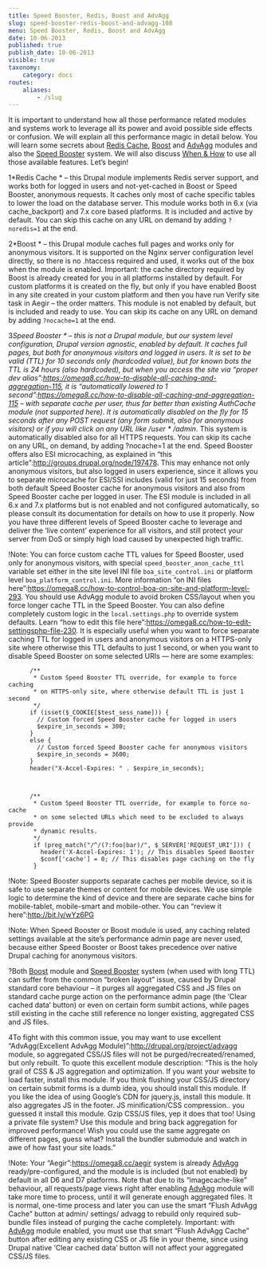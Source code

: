 ```yaml
---
title: Speed Booster, Redis, Boost and AdvAgg
slug: speed-booster-redis-boost-and-advagg-108
menu: Speed Booster, Redis, Boost and AdvAgg
date: 10-06-2013
published: true
publish_date: 10-06-2013
visible: true
taxonomy:
    category: docs
routes:
    aliases:
        - /slug
---
```


It is important to understand how all those performance related modules and systems work to leverage all its power and avoid possible side effects or confusion. We will explain all this performance magic in detail below. You will learn some secrets about [Redis Cache](#cache), [Boost](#boost) and [AdvAgg](#advagg) modules and also the [Speed Booster](#speed) system. We will also discuss [When & How](#hints) to use all those available features. Let’s begin!

<a name="cache"></a>

1*Redis Cache * – this Drupal module implements Redis server support, and works both for logged in users and not-yet-cached in Boost or Speed Booster, anonymous requests. It caches only most of cache specific tables to lower the load on the database server. This module works both in 6.x (via cache_backport) and 7.x core based platforms. It is included and active by default. You can skip this cache on any URL on demand by adding `?noredis=1` at the end.

<a name="boost"></a>

2*Boost * – this Drupal module caches full pages and works only for anonymous visitors. It is supported on the Nginx server configuration level directly, so there is no .htaccess required and used, it works out of the box when the module is enabled. Important: the cache directory required by Boost is already created for you in all platforms installed by default. For custom platforms it is created on the fly, but only if you have enabled Boost in any site created in your custom platform and then you have run Verify site task in Aegir – the order matters. This module is not enabled by default, but is included and ready to use. You can skip its cache on any URL on demand by adding `?nocache=1` at the end.

<a name="speed"></a>

3*Speed Booster * – this is not a Drupal module, but our system level configuration, Drupal version agnostic, enabled by default. It caches full pages, but both for anonymous visitors and logged in users. It is set to be valid (TTL) for 10 seconds only (hardcoded value), but for known bots the TTL is 24 hours (also hardcoded), but when you access the site via “proper dev alias”:https://omega8.cc/how-to-disable-all-caching-and-aggregation-115, it is “automatically lowered to 1 second”:https://omega8.cc/how-to-disable-all-caching-and-aggregation-115 – with separate cache per user, thus far better than existing AuthCache module (not supported here). It is automatically disabled on the fly for 15 seconds after any POST request (any form submit, also for anonymous visitors) or if you will click on any URL like /user * /admin*. This system is automatically disabled also for all HTTPS requests. You can skip its cache on any URL, on demand, by adding ?nocache=1 at the end. Speed Booster offers also ESI microcaching, as explained in “this article”:http://groups.drupal.org/node/197478. This may enhance not only anonymous visitors, but also logged in users experience, since it allows you to separate microcache for ESI/SSI includes (valid for just 15 seconds) from both default Speed Booster cache for anonymous visitors and also from Speed Booster cache per logged in user. The ESI module is included in all 6.x and 7.x platforms but is not enabled and not configured automatically, so please consult its documentation for details on how to use it properly. Now you have three different levels of Speed Booster cache to leverage and deliver the ‘live content’ experience for all visitors, and still protect your server from DoS or simply high load caused by unexpected high traffic.

<a name="cache-speed-control"></a>

!Note: You can force custom cache TTL values for Speed Booster, used only for anonymous visitors, with special `speed_booster_anon_cache_ttl` variable set either in the site level INI file `boa_site_control.ini` or platform level `boa_platform_control.ini`. More information “on INI files here”:https://omega8.cc/how-to-control-boa-on-site-and-platform-level-293. You should use AdvAgg module to avoid broken CSS/layout when you force longer cache TTL in the Speed Booster. You can also define completely custom logic in the `local.settings.php` to override system defaults. Learn “how to edit this file here”:https://omega8.cc/how-to-edit-settingsphp-file-230. It is especially useful when you want to force separate caching TTL for logged in users and anonymous visitors on a HTTPS-only site where otherwise this TTL defaults to just 1 second, or when you want to disable Speed Booster on some selected URIs — here are some examples:

 
          /**
           * Custom Speed Booster TTL override, for example to force caching
           * on HTTPS-only site, where otherwise default TTL is just 1 second
           */
          if (isset($_COOKIE[$test_sess_name])) {
            // Custom forced Speed Booster cache for logged in users
            $expire_in_seconds = 300;
          }
          else {
            // Custom forced Speed Booster cache for anonymous visitors
            $expire_in_seconds = 3600;
          }
          header("X-Accel-Expires: " . $expire_in_seconds);


 
          /**
           * Custom Speed Booster TTL override, for example to force no-cache
           * on some selected URLs which need to be excluded to always provide
           * dynamic results.
           */
           if (preg_match("/^/(?:foo|bar)/", $_SERVER['REQUEST_URI'])) {
             header('X-Accel-Expires: 1'); // This disables Speed Booster
             $conf['cache'] = 0; // This disables page caching on the fly
           }


<a name="mobile"></a>

!Note: Speed Booster supports separate caches per mobile device, so it is safe to use separate themes or content for mobile devices. We use simple logic to determine the kind of device and there are separate cache bins for mobile-tablet, mobile-smart and mobile-other. You can “review it here”:http://bit.ly/wYz6PG

<a name="settings"></a>

!Note: When Speed Booster or Boost module is used, any caching related settings available at the site’s performance admin page are never used, because either Speed Booster or Boost takes precedence over native Drupal caching for anonymous visitors.

<a name="broken-layout"></a>

?Both [Boost](#boost) module and [Speed Booster](#speed) system (when used with long TTL) can suffer from the common “broken layout” issue, caused by Drupal standard core behaviour – it purges all aggregated CSS and JS files on standard cache purge action on the performance admin page (the ‘Clear cached data’ button) or even on certain form sumbit actions, while pages still existing in the cache still reference no longer existing, aggregated CSS and JS files.

<a name="advagg"></a>

4To fight with this common issue, you may want to use excellent “AdvAgg(Excellent AdvAgg Module)”:http://drupal.org/project/advagg module, so aggregated CSS/JS files will not be purged/recreated/renamed, but only rebuilt. To quote this excellent module description: “This is the holy grail of CSS & JS aggregation and optimization. If you want your website to load faster, install this module. If you think flushing your CSS/JS directory on certain submit forms is a dumb idea, you should install this module. If you like the idea of using Google’s CDN for jquery.js, install this module. It also aggregates JS in the footer. JS minification/CSS compression.. you guessed it install this module. Gzip CSS/JS files, yep it does that too! Using a private file system? Use this module and bring back aggregation for improved performance! Wish you could use the same aggregate on different pages, guess what? Install the bundler submodule and watch in awe of how fast your site loads.”

!Note: Your “Aegir”:https://omega8.cc/aegir system is already [AdvAgg](#advagg) ready/pre-configured, and the module is is included (but not enabled) by default in all D6 and D7 platforms. Note that due to its “imagecache-like” behaviour, all requests/page views right after enabling [AdvAgg](#advagg) module will take more time to process, until it will generate enough aggregated files. It is normal, one-time process and later you can use the smart “Flush AdvAgg Cache” button at admin/ settings/ advagg to rebuild only required sub-bundle files instead of purging the cache completely. Important: with [AdvAgg](#advagg) module enabled, you must use that smart “Flush AdvAgg Cache” button after editing any existing CSS or JS file in your theme, since using Drupal native ‘Clear cached data’ button will not affect your aggregated CSS/JS files.
